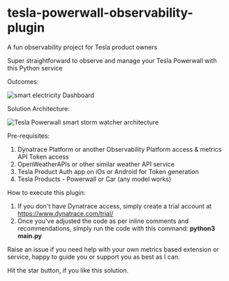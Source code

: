 # tesla-powerwall-observability-plugin
A fun observability project for Tesla product owners

Super straightforward to observe and manage your Tesla Powerwall with this Python service

Outcomes:

![smart electricity Dashboard](https://user-images.githubusercontent.com/45892212/124455528-095c2500-ddcd-11eb-95e1-fc64c8f884bc.png)

Solution Architecture:

![Tesla Powerwall smart storm watcher architecture](https://user-images.githubusercontent.com/45892212/124455542-0d884280-ddcd-11eb-9492-09ee11dd5676.png)

Pre-requisites:
1. Dynatrace Platform or another Observability Platform access & metrics API Token access
2. OpenWeatherAPIs or other similar weather API service
3. Tesla Product Auth app on iOs or Android for Token generation
4. Tesla Products - Powerwall or Car (any model works)

How to execute this plugin:
1. If you don't have Dynatrace access, simply create a trial account at https://www.dynatrace.com/trial/
2. Once you've adjusted the code as per inline comments and recommendations, simply run the code with this command: **python3 main.py**

Raise an issue if you need help with your own metrics based extension or service, happy to guide you or support you as best as I can. 

Hit the star button, if you like this solution. 
